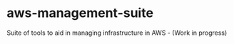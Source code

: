 aws-management-suite
====================

Suite of tools to aid in managing infrastructure in AWS - (Work in progress)
